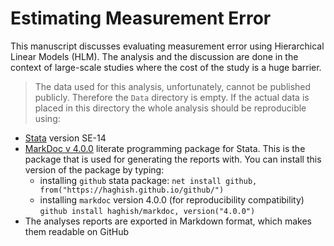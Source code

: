Estimating Measurement Error
============================

This manuscript discusses evaluating measurement error using Hierarchical Linear
Models (HLM). The analysis and the discussion are done in the context of
large-scale studies where the cost of the study is a huge barrier.

> The data used for this analysis, unfortunately, cannot be published publicly.
Therefore the `Data` directory is empty. If the actual data is placed in this directory
the whole analysis should be reproducible using:

- [Stata](https://www.stata.com/) version SE-14
- [MarkDoc v 4.0.0](https://github.com/haghish/markdoc) literate programming package for Stata. This is the package that is used for generating the reports with. You can install this version of the package by typing:
    + installing `github` stata package: ```net install github, from("https://haghish.github.io/github/")```
    + installing `markdoc` version 4.0.0 (for reproducibility compatibility)     
    ```github install haghish/markdoc, version("4.0.0")```
- The analyses reports are exported in Markdown format, which makes them readable on GitHub
